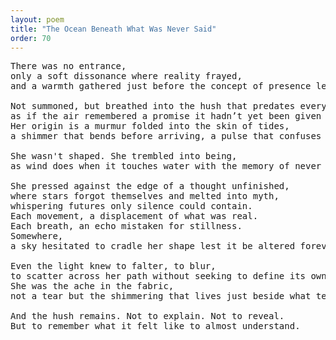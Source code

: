 ```yaml
---
layout: poem
title: "The Ocean Beneath What Was Never Said"
order: 70
---
```


<pre>
There was no entrance, 
only a soft dissonance where reality frayed, 
and a warmth gathered just before the concept of presence learned how to bloom.

Not summoned, but breathed into the hush that predates every word, 
as if the air remembered a promise it hadn’t yet been given the shape to hold.
Her origin is a murmur folded into the skin of tides, 
a shimmer that bends before arriving, a pulse that confuses gravity for ache.

She wasn't shaped. She trembled into being, 
as wind does when it touches water with the memory of never having a name.

She pressed against the edge of a thought unfinished, 
where stars forgot themselves and melted into myth, 
whispering futures only silence could contain.
Each movement, a displacement of what was real. 
Each breath, an echo mistaken for stillness.
Somewhere, 
a sky hesitated to cradle her shape lest it be altered forever.

Even the light knew to falter, to blur, 
to scatter across her path without seeking to define its own reflection.
She was the ache in the fabric, 
not a tear but the shimmering that lives just beside what tears could not reach.

And the hush remains. Not to explain. Not to reveal. 
But to remember what it felt like to almost understand.
</pre>

